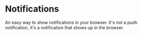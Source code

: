 # Notifications
An easy way to show notifications in your browser. It's not a push notification, it's a notification that shows up in the browser.